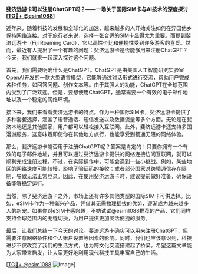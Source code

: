 **斐济远游卡可以注册ChatGPT吗？——一场关于国际SIM卡与AI技术的深度探讨[[TG💪+ @esim1088](https://t.me/s/esim1088)]**

近年来，随着科技的发展和全球化的加速，越来越多的人开始关注如何在异国他乡保持网络连接。对于旅行者来说，选择一张合适的SIM卡显得尤为重要。而提到斐济远游卡（Fiji Roaming Card），它以高性价比和便捷性受到许多游客的喜爱。然而，最近有人提出了一个有趣的问题：斐济远游卡是否能够用来注册ChatGPT？今天，我们就来一起深入探讨这个问题。

首先，我们需要明确什么是ChatGPT。ChatGPT是由美国人工智能研究实验室OpenAI开发的一款大型语言模型，它能够通过对话形式进行交流，帮助用户完成各种任务，如回答问题、创作文本等。由于其强大的功能，ChatGPT在全球范围内受到了广泛欢迎。但是，要想使用ChatGPT，通常需要一个有效的电子邮件地址以及一个稳定的网络环境。

接下来，我们来看看斐济远游卡的特点。作为一种国际SIM卡，斐济远游卡提供了多种套餐选择，涵盖了语音通话、短信发送以及数据流量等多个方面。无论是在斐济本地还是其他国家，用户都可以轻松接入互联网。此外，斐济远游卡还支持多国漫游服务，这意味着即使你在其他地方旅行，也能享受到畅通无阻的网络体验。

那么，斐济远游卡能否用于注册ChatGPT呢？答案是肯定的！只要你拥有一个有效的电子邮件地址，并且可以通过斐济远游卡提供的网络连接访问互联网，就可以顺利完成注册过程。不过，在实际操作中，可能会遇到一些小挑战。例如，某些地区的网络速度可能较慢，影响了验证码的接收；或者部分国家对跨境通信存在限制，导致无法正常登录。因此，在使用斐济远游卡时，建议提前做好准备，确保设备能够稳定运行。

当然，除了斐济远游卡之外，市场上还有许多其他类型的国际SIM卡可供选择。比如，eSIM卡作为一种新兴产品，凭借其无需物理插拔的优势，逐渐成为越来越多人的新宠。如果你对eSIM卡感兴趣，不妨试试@esim1088推荐的产品，它们同样支持全球范围内的无缝切换，为用户提供更加灵活便捷的服务。

最后，让我们总结一下今天的讨论。斐济远游卡确实可以用来注册ChatGPT，但需要注意网络条件和个人账户设置等因素的影响。同时，我们也应该意识到，科技进步不仅改变了我们的生活方式，也为跨文化交流搭建起了桥梁。希望这篇文章能为大家带来启发，让大家更好地利用现代科技工具丰富自己的生活。

[[TG💪+ @esim1088](https://t.me/s/esim1088) ![Image](https://i.postimg.cc/4NQfJmqS/Snipaste-2025-05-13-00-14-12.png)]